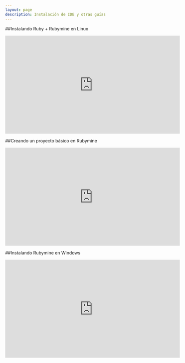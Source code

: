 ```yaml
---
layout: page
description: Instalación de IDE y otras guías
---
```


##Instalando Ruby + Rubymine en Linux

<iframe width="560" height="315" src="https://www.youtube.com/embed/OyLoonEjfDY" frameborder="0" allowfullscreen></iframe>

##Creando un proyecto básico en Rubymine

<iframe width="560" height="315" src="https://www.youtube.com/embed/ctGFVLWLqBY" frameborder="0" allowfullscreen></iframe>

##Instalando Rubymine en Windows

<iframe width="560" height="315" src="https://www.youtube.com/embed/Y0G9hScWgAs" frameborder="0" allowfullscreen></iframe>


